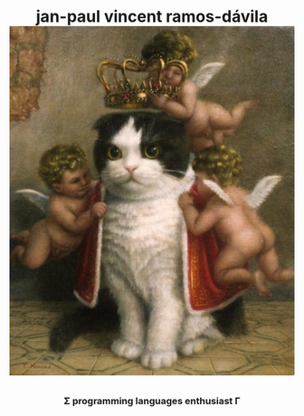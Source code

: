 # <p align="center"> jan-paul vincent ramos-dávila ![alt text](./_site/assets/img/Tokuhiro_Kawai.jpg) </p>
### <p align="center">Σ programming languages enthusiast Γ </p>

